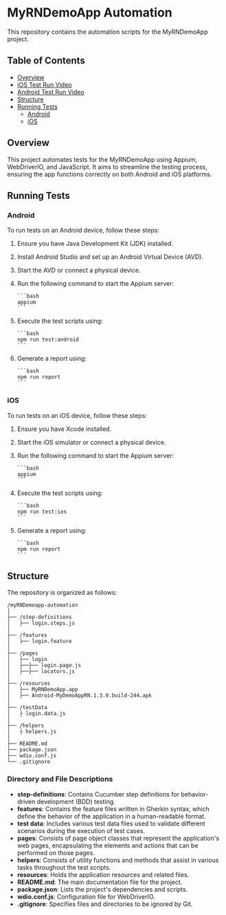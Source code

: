 # MyRNDemoApp Automation

This repository contains the automation scripts for the MyRNDemoApp project.

## Table of Contents

- [Overview](#overview)
- [iOS Test Run Video](https://www.loom.com/share/27109aef53214eb0b23bfa84fb238df2?sid=daf543ba-f538-4a35-9d78-9cc07bb6ac5e)
- [Android Test Run Video](https://www.loom.com/share/dc6f4b0d51854780a9c6ff2bbaeff694?sid=8a2d343a-9ac2-41e0-a119-e51c7152c755)
- [Structure](#structure)
- [Running Tests](#running-tests)
  - [Android](#android)
  - [iOS](#ios)

## Overview

This project automates tests for the MyRNDemoApp using Appium, WebDriverIO, and JavaScript. It aims to streamline the testing process, ensuring the app functions correctly on both Android and iOS platforms.

## Running Tests

### Android

To run tests on an Android device, follow these steps:

1.  Ensure you have Java Development Kit (JDK) installed.
2.  Install Android Studio and set up an Android Virtual Device (AVD).
3.  Start the AVD or connect a physical device.
4.  Run the following command to start the Appium server:

        ```bash
        appium
        ```

5.  Execute the test scripts using:

        ```bash
        npm run test:android
        ```

6.  Generate a report using:

        ```bash
        npm run report
        ```

### iOS

To run tests on an iOS device, follow these steps:

1.  Ensure you have Xcode installed.
2.  Start the iOS simulator or connect a physical device.
3.  Run the following command to start the Appium server:

        ```bash
        appium
        ```

4.  Execute the test scripts using:

        ```bash
        npm run test:ios
        ```

5.  Generate a report using:

        ```bash
        npm run report
        ```

## Structure

The repository is organized as follows:

```
/myRNDemoapp-automation
│
├── /step-definitions
│   ├── login.steps.js
│
├── /features
│   ├── login.feature
│
├── /pages
│   ├── login
│   ├──├── login.page.js
│   ├──├── locators.js
│
├── /resources
│   ├── MyRNDemoApp.app
│   ├── Android-MyDemoAppRN.1.3.0.build-244.apk
│
├── /testData
│   ├ login.data.js
│
├── /helpers
│   ├ helpers.js
│
├── README.md
├── package.json
├── wdio.conf.js
└── .gitignore
```

### Directory and File Descriptions

- **step-definitions**: Contains Cucumber step definitions for behavior-driven development (BDD) testing.
- **features**: Contains the feature files written in Gherkin syntax, which define the behavior of the application in a human-readable format.
- **test data**: Includes various test data files used to validate different scenarios during the execution of test cases.
- **pages**: Consists of page object classes that represent the application's web pages, encapsulating the elements and actions that can be performed on those pages.
- **helpers**: Consists of utility functions and methods that assist in various tasks throughout the test scripts.
- **resources**: Holds the application resources and related files.
- **README.md**: The main documentation file for the project.
- **package.json**: Lists the project's dependencies and scripts.
- **wdio.conf.js**: Configuration file for WebDriverIO.
- **.gitignore**: Specifies files and directories to be ignored by Git.
